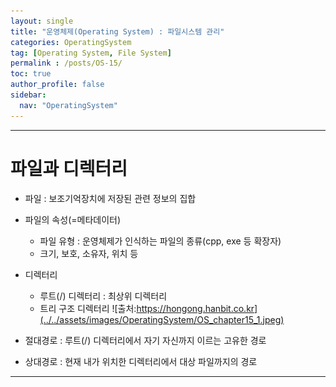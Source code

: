 ```yaml
---
layout: single
title: "운영체제(Operating System) : 파일시스템 관리"
categories: OperatingSystem
tag: [Operating System, File System]
permalink : /posts/OS-15/
toc: true
author_profile: false
sidebar:
  nav: "OperatingSystem"
---
```


<hr>

# 파일과 디렉터리

* 파일 : 보조기억장치에 저장된 관련 정보의 집합
* 파일의 속성(=메타데이터)
  * 파일 유형 : 운영체제가 인식하는 파일의 종류(cpp, exe 등 확장자)
  *  크기, 보호, 소유자, 위치 등
* 디렉터리
  * 루트(/) 디렉터리 : 최상위 디렉터리
  * 트리 구조 디렉터리
![출처:https://hongong.hanbit.co.kr](../../assets/images/OperatingSystem/OS_chapter15_1.jpeg) 

* 절대경로 : 루트(/) 디렉터리에서 자기 자신까지 이르는 고유한 경로
* 상대경로 : 현재 내가 위치한 디렉터리에서 대상 파일까지의 경로
  
<hr>   